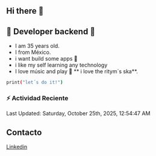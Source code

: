 ## Hi there 👋
 
## :wrench: Developer backend :wrench:</h2> 
* I am 35 years old.
* I from México.
* i want build some apps :rocket:
* i like my self learning any technology 
* I love músic and play :saxophone: ** i love the ritym´s ska**. 

```bash
print("let´s do it!")
```

### :zap: Actividad Reciente
<!--RECENT_ACTIVITY:start-->
<!--RECENT_ACTIVITY:end-->
<!--RECENT_ACTIVITY:last_update-->
Last Updated: Saturday, October 25th, 2025, 12:54:47 AM
<!--RECENT_ACTIVITY:last_update_end-->

<!-- Proyectos recientes-->
<!-- -->
##  Contacto
[Linkedin](https://www.linkedin.com/in/erick-alejandro-ramirez-02615798/) 

<!--
**Alex7769/Alex7769** is a ✨ _special_ ✨ repository because its `README.md` (this file) appears on your GitHub profile.

Here are some ideas to get you started:

- 🔭 I’m currently working on ...
- 🌱 I’m currently learning ...
- 👯 I’m looking to collaborate on ...
- 🤔 I’m looking for help with ...
- 💬 Ask me about ...
- 📫 How to reach me: ...
- 😄 Pronouns: ...
- ⚡ Fun fact: ...
https://github-readme-stats.vercel.app/api?username=Alex7769&icons=true --Grafico de actividades
-->

